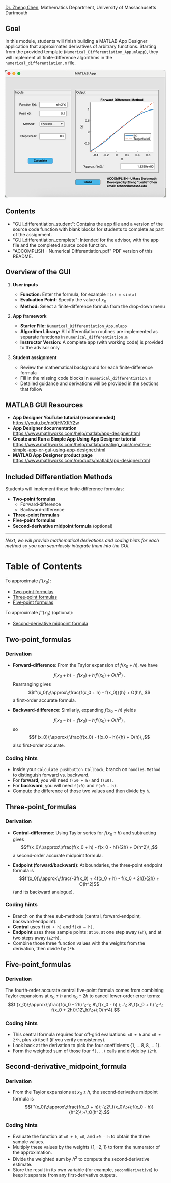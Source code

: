 [Dr. Zheng Chen](https://lesliechenz.github.io/webpage/), Mathematics Department, University of Massachusetts Dartmouth

## Goal  

In this module, students will finish building a MATLAB App Designer application that approximates derivatives of arbitrary functions. Starting from the provided template (`Numerical_Differentiation_App.mlapp`), they will implement all finite‑difference algorithms in the `numerical_differentiation.m` file.  
<p align="center">
  <img src="Screenshot_GUI_differentiation.png" alt="App Screenshot" />
</p>

## Contents
- "GUI_differentiation_student": Contains the app file and a version of the source code function with blank blocks for students to complete as part of the assignment.
- "GUI_differentiation_complete": Intended for the advisor, with the app file and the completed source code function.
- "ACCOMPLISH - Numerical Differentiation.pdf" PDF version of this README.

## Overview of the GUI  
1. **User inputs**  
   - **Function:** Enter the formula, for example `f(x) = sin(x)`  
   - **Evaluation Point:** Specify the value of $x_0$  
   - **Method:** Select a finite‑difference formula from the drop‑down menu 

2. **App framework**  
   - **Starter File:** `Numerical_Differentiation_App.mlapp`   
   - **Algorithm Library:** All differentiation routines are implemented as separate functions in `numerical_differentiation.m` 
   - **Instructor Version:** A complete app (with working code) is provided to the advisor only  

3. **Student assignment**  
   - Review the mathematical background for each finite‑difference formula  
   - Fill in the missing code blocks in `numerical_differentiation.m`  
   - Detailed guidance and derivations will be provided in the sections that follow

## MATLAB GUI Resources  
- **App Designer YouTube tutorial (recommended)**  
  https://youtu.be/nb0jHVXKY2w  
- **App Designer documentation**  
  https://www.mathworks.com/help/matlab/app-designer.html
- **Create and Run a Simple App Using App Designer tutorial**  
  https://www.mathworks.com/help/matlab/creating_guis/create-a-simple-app-or-gui-using-app-designer.html
- **MATLAB App Designer product page**  
  https://www.mathworks.com/products/matlab/app-designer.html

## Included Differentiation Methods  
Students will implement these finite‑difference formulas:  
- **Two‑point formulas**
  - Forward‑difference
  - Backward‑difference  
- **Three‑point formulas**  
- **Five‑point formulas**  
- **Second‑derivative midpoint formula**  (optional)

---

*Next, we will provide mathematical derivations and coding hints for each method so you can seamlessly integrate them into the GUI.*  

# Table of Contents

To approximate $f'(x_0)$:
- [Two‑point formulas](#Two‑point_formulas)
- [Three‑point formulas](#Three‑point_formulas)
- [Five‑point formulas](#Five‑point_formulas)

To approximate $f''(x_0)$ (optional):
- [Second‑derivative midpoint formula](#Second‑derivative_midpoint_formula)



## Two‑point_formulas

### Derivation
- **Forward‑difference**: From the Taylor expansion of $f(x_0 + h)$, we have  
$$f(x_0 + h) = f(x_0) + h\,f'(x_0) + O(h^2)\,.$$
  Rearranging gives  
$$f'(x_0)\;\approx\;\frac{f(x_0 + h) - f(x_0)}{h} + O(h)\,,$$
  a first‑order accurate formula.

- **Backward‑difference**: Similarly, expanding $f(x_0 - h)$ yields  
$$f(x_0 - h) = f(x_0) - h\,f'(x_0) + O(h^2)\,,$$
  so  
$$f'(x_0)\;\approx\;\frac{f(x_0) - f(x_0 - h)}{h} + O(h)\,,$$
  also first‑order accurate.

### Coding hints
- Inside your `Calculate_pushbutton_Callback`, branch on `handles.Method` to distinguish forward vs. backward.
- For **forward**, you will need `f(x0 + h)` and `f(x0)`.  
- For **backward**, you will need `f(x0)` and `f(x0 – h)`.  
- Compute the difference of those two values and then divide by `h`.  


## Three‑point_formulas

### Derivation
- **Central‑difference**: Using Taylor series for $f(x_0 \pm h)$ and subtracting gives  $$f'(x_0)\;\approx\;\frac{f(x_0 + h) - f(x_0 - h)}{2h} + O(h^2)\,,$$a second‑order accurate midpoint formula.

- **Endpoint (forward/backward)**: At boundaries, the three‑point endpoint formula is  
$$f'(x_0)\;\approx\;\frac{-3f(x_0) + 4f(x_0 + h) - f(x_0 + 2h)}{2h} + O(h^2)$$
  (and its backward analogue).

### Coding hints
- Branch on the three sub‑methods (central, forward‑endpoint, backward‑endpoint).
- **Central** uses `f(x0 + h)` and `f(x0 – h)`.  
- **Endpoint** uses three sample points: at `x0`, at one step away (`±h`), and at two steps away (`±2*h`).  
- Combine those three function values with the weights from the derivation, then divide by `2*h`.  

## Five‑point_formulas

### Derivation
The fourth‑order accurate central five‑point formula comes from combining Taylor expansions at $x_0 \pm h$ and $x_0 \pm 2h$ to cancel lower‑order error terms:
 $$f'(x_0)\;\approx\;\frac{f(x_0 - 2h) \;-\; 8\,f(x_0 - h) \;+\; 8\,f(x_0 + h) \;-\; f(x_0 + 2h)}{12\,h}\;+\;O(h^4).$$

### Coding hints
- This central formula requires four off‑grid evaluations: `x0 ± h` and `x0 ± 2*h`, plus `x0` itself (if you verify consistency).
- Look back at the derivation to pick the four coefficients $\{1,\,-8,\,8,\,-1\}$.
- Form the weighted sum of those four `f(...)` calls and divide by `12*h`.  


## Second‑derivative_midpoint_formula

### Derivation
- From the Taylor expansions at $x_0 \pm h$, the second‐derivative midpoint formula is  
$$f''(x_0)\;\approx\;\frac{f(x_0 + h)\;-\;2\,f(x_0)\;+\;f(x_0 - h)}{h^2}\;+\;O(h^2).$$

### Coding hints
- Evaluate the function at `x0 + h`, `x0`, and `x0 - h` to obtain the three sample values. 
- Multiply these values by the weights $\{1, –2, 1\}$ to form the numerator of the approximation. 
- Divide the weighted sum by $h^2$ to compute the second‐derivative estimate. 
- Store the result in its own variable (for example, `secondDerivative`) to keep it separate from any first‐derivative outputs. 
